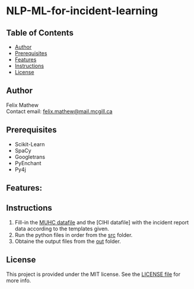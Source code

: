 # NLP-ML-for-incident-learning

## Table of Contents

* [Author](#author)
* [Prerequisites](#Prerequisites)
* [Features](#Features)
* [Instructions](#Instructions)
* [License](#license)


## Author
Felix Mathew\
Contact email: felix.mathew@mail.mcgill.ca

## Prerequisites
- Scikit-Learn
- SpaCy
- Googletrans
- PyEnchant
- Py4j

## Features:

## Instructions
1. Fill-in the [MUHC datafile]() and the [CIHI datafile] with the incident report data according to the templates given.
2. Run the python files in order from the [src](src) folder.
3. Obtaine the output files from the [out](out) folder.

## License
This project is provided under the MIT license. See the [LICENSE file](LICENSE) for more info.
